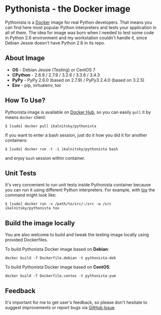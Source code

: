 Pythonista - the Docker image
=============================

Pythonista is a [Docker] image for real Python developers. That means
you can find here most popular Python interpreters and tests your
application in all of them. The idea for image was born when I needed
to test some code in Python 2.6 environment and my workstation couldn't
handle it, since Debian Jessie doesn't have Python 2.6 in its repo.

[Docker]: https://docker.com/


About Image
-----------

* **OS** - Debian Jessie (Testing) or CentOS 7
* **CPython** - 2.6.9 / 2.7.9 / 3.2.6 / 3.3.6 / 3.4.3
* **PyPy** - PyPy 2.6.0 (based on 2.7.9) / PyPy3 2.4.0 (based on 3.2.5)
* **Env** - pip, virtualenv, tox


How To Use?
-----------

Pythonista image is available on [Docker Hub], so you can easily `pull`
it by means `docker` client:

    $ [sudo] docker pull ikalnitsky/pythonista

If you want to enter a bash session, just do it how you did it for
another containers:

    $ [sudo] docker run -t -i ikalnitsky/pythonista bash

and enjoy `bash` session within container.

[Docker Hub]: https://hub.docker.com/


Unit Tests
----------

It's very convenient to run unit tests inside Pythonista container because
you can run it using different Python interpreters. For example, with [tox]
the command might look like:

    $ [sudo] docker run -v /path/to/src/:/src -w /src ikalnitsky/pythonista tox

[tox]: https://tox.readthedocs.org/

Build the image locally
-----------------------

You are also welcome to build and tweak the testing image locally using
provided Dockerfiles.

To build Pythonista Docker image based on **Debian**:

```
docker build -f Dockerfile.debian -t pythonista-deb
```

To build Pythonista Docker image based on **CentOS**:

```
docker build -f Dockerfile.centos -t pythonista-yum
```

Feedback
--------

It's important for me to get user's feedback, so please don't hesitate
to suggest improvements or report bugs via [GitHub Issue].

[GitHub Issue]: https://github.com/ikalnitsky/pythonista/issues
